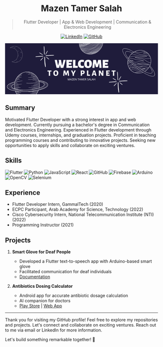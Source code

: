<div align="center">

# Mazen Tamer Salah

> Flutter Developer | App & Web Development | Communication & Electronics Engineering

[![LinkedIn](https://img.shields.io/badge/LinkedIn--blue?style=social&logo=linkedin)](https://www.linkedin.com/in/mazen3056/)
[![GitHub](https://img.shields.io/badge/GitHub--black?style=social&logo=github)](https://github.com/mazen-salah)

</div>

<div align="center">
  <img src="header-image.png" alt="Header" />
</div>

## Summary

Motivated Flutter Developer with a strong interest in app and web development. Currently pursuing a bachelor's degree in Communication and Electronics Engineering. Experienced in Flutter development through Udemy courses, internships, and graduation projects. Proficient in teaching programming courses and contributing to innovative projects. Seeking new opportunities to apply skills and collaborate on exciting ventures.

## Skills

![Flutter](https://img.shields.io/badge/Flutter--blue?style=for-the-badge&logo=flutter&logoColor=white)
![Python](https://img.shields.io/badge/Python--yellow?style=for-the-badge&logo=python&logoColor=white)
![JavaScript](https://img.shields.io/badge/JavaScript--orange?style=for-the-badge&logo=javascript&logoColor=white)
![React](https://img.shields.io/badge/React--blue?style=for-the-badge&logo=react&logoColor=white)
![GitHub](https://img.shields.io/badge/GitHub--black?style=for-the-badge&logo=github&logoColor=white)
![Firebase](https://img.shields.io/badge/Firebase--yellow?style=for-the-badge&logo=firebase&logoColor=white)
![Arduino](https://img.shields.io/badge/Arduino--blue?style=for-the-badge&logo=arduino&logoColor=white)
![OpenCV](https://img.shields.io/badge/OpenCV--green?style=for-the-badge&logo=opencv&logoColor=white)
![Selenium](https://img.shields.io/badge/Selenium--blue?style=for-the-badge&logo=selenium&logoColor=white)

## Experience

- Flutter Developer Intern, GammalTech (2020)
- ECPC Participant, Arab Academy for Science, Technology (2022)
- Cisco Cybersecurity Intern, National Telecommunication Institute (NTI) (2022)
- Programming Instructor (2021)

## Projects

1. **Smart Glove for Deaf People**
   - Developed a Flutter text-to-speech app with Arduino-based smart glove
   - Facilitated communication for deaf individuals
   - [Documentation](https://drive.google.com/file/d/1oRoYaCMkF89TyWJn-Sb1IiwUTdisximN/view?usp=sharing)

2. **Antibiotics Dosing Calculator**
   - Android app for accurate antibiotic dosage calculation
   - AI companion for doctors
   - [Play Store](https://play.google.com/store/apps/details?id=com.summationWorks.antiobioCare) | [Web App](http://antibio-care.web.app/)

---

Thank you for visiting my GitHub profile! Feel free to explore my repositories and projects. Let's connect and collaborate on exciting ventures. Reach out to me via email or LinkedIn for more information.

Let's build something remarkable together! 🚀
